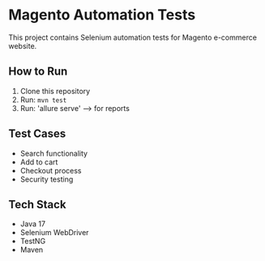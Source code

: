 # Magento Automation Tests

This project contains Selenium automation tests for Magento e-commerce website.

## How to Run
1. Clone this repository
2. Run: `mvn test`
3. Run: 'allure serve' --> for reports

## Test Cases
- Search functionality
- Add to cart
- Checkout process  
- Security testing

## Tech Stack
- Java 17
- Selenium WebDriver
- TestNG
- Maven